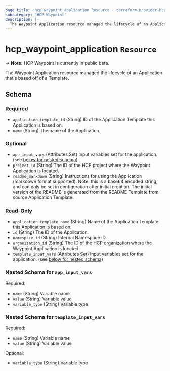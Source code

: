 ```yaml
---
page_title: "hcp_waypoint_application Resource - terraform-provider-hcp"
subcategory: "HCP Waypoint"
description: |-
  The Waypoint Application resource managed the lifecycle of an Application that's based off of a Template.
---
```


# hcp_waypoint_application `Resource`

-> **Note:** HCP Waypoint is currently in public beta.

The Waypoint Application resource managed the lifecycle of an Application that's based off of a Template.

<!-- schema generated by tfplugindocs -->
## Schema

### Required

- `application_template_id` (String) ID of the Application Template this Application is based on.
- `name` (String) The name of the Application.

### Optional

- `app_input_vars` (Attributes Set) Input variables set for the application. (see [below for nested schema](#nestedatt--app_input_vars))
- `project_id` (String) The ID of the HCP project where the Waypoint Application is located.
- `readme_markdown` (String) Instructions for using the Application (markdown format supported). Note: this is a base64 encoded string, and can only be set in configuration after initial creation. The initial version of the README is generated from the README Template from source Application Template.

### Read-Only

- `application_template_name` (String) Name of the Application Template this Application is based on.
- `id` (String) The ID of the Application.
- `namespace_id` (String) Internal Namespace ID.
- `organization_id` (String) The ID of the HCP organization where the Waypoint Application is located.
- `template_input_vars` (Attributes Set) Input variables set for the application. (see [below for nested schema](#nestedatt--template_input_vars))

<a id="nestedatt--app_input_vars"></a>
### Nested Schema for `app_input_vars`

Required:

- `name` (String) Variable name
- `value` (String) Variable value
- `variable_type` (String) Variable type


<a id="nestedatt--template_input_vars"></a>
### Nested Schema for `template_input_vars`

Required:

- `name` (String) Variable name
- `value` (String) Variable value

Optional:

- `variable_type` (String) Variable type
